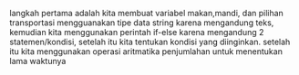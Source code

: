 langkah pertama adalah kita membuat variabel makan,mandi, dan pilihan transportasi mengguanakan tipe data string karena mengandung teks, kemudian kita menggunakan perintah if-else karena mengandung 2 statemen/kondisi, setelah itu kita tentukan kondisi yang diinginkan. setelah itu kita menggunakan operasi aritmatika penjumlahan untuk menentukan lama waktunya